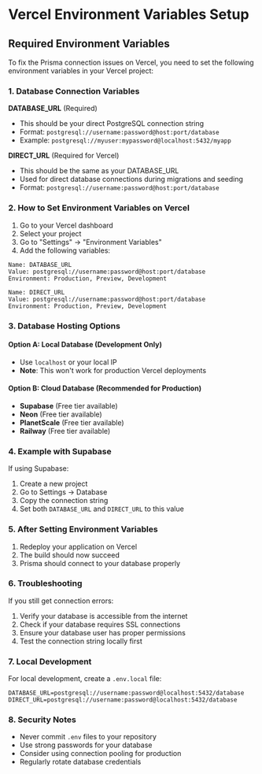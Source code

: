 # Vercel Environment Variables Setup

## Required Environment Variables

To fix the Prisma connection issues on Vercel, you need to set the following environment variables in your Vercel project:

### 1. Database Connection Variables

**DATABASE_URL** (Required)
- This should be your direct PostgreSQL connection string
- Format: `postgresql://username:password@host:port/database`
- Example: `postgresql://myuser:mypassword@localhost:5432/myapp`

**DIRECT_URL** (Required for Vercel)
- This should be the same as your DATABASE_URL
- Used for direct database connections during migrations and seeding
- Format: `postgresql://username:password@host:port/database`

### 2. How to Set Environment Variables on Vercel

1. Go to your Vercel dashboard
2. Select your project
3. Go to "Settings" → "Environment Variables"
4. Add the following variables:

```
Name: DATABASE_URL
Value: postgresql://username:password@host:port/database
Environment: Production, Preview, Development

Name: DIRECT_URL
Value: postgresql://username:password@host:port/database
Environment: Production, Preview, Development
```

### 3. Database Hosting Options

#### Option A: Local Database (Development Only)
- Use `localhost` or your local IP
- **Note**: This won't work for production Vercel deployments

#### Option B: Cloud Database (Recommended for Production)
- **Supabase** (Free tier available)
- **Neon** (Free tier available)
- **PlanetScale** (Free tier available)
- **Railway** (Free tier available)

### 4. Example with Supabase

If using Supabase:
1. Create a new project
2. Go to Settings → Database
3. Copy the connection string
4. Set both `DATABASE_URL` and `DIRECT_URL` to this value

### 5. After Setting Environment Variables

1. Redeploy your application on Vercel
2. The build should now succeed
3. Prisma should connect to your database properly

### 6. Troubleshooting

If you still get connection errors:
1. Verify your database is accessible from the internet
2. Check if your database requires SSL connections
3. Ensure your database user has proper permissions
4. Test the connection string locally first

### 7. Local Development

For local development, create a `.env.local` file:
```
DATABASE_URL=postgresql://username:password@localhost:5432/database
DIRECT_URL=postgresql://username:password@localhost:5432/database
```

### 8. Security Notes

- Never commit `.env` files to your repository
- Use strong passwords for your database
- Consider using connection pooling for production
- Regularly rotate database credentials
